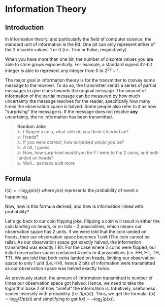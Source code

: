 # Information Theory

## Introduction

In information theory, and particularly the field of computer science, the standard unit of information
is the Bit. One bit can only represent either of the 2 discrete values: 1 or 0 (i.e. True or False,
respectively).

When you have more than one bit, the number of discrete values you are able to store grows exponentially.
For example, a standard signed 32-bit integer is able to represent any integer from $0$ to $2^{32}-1$.

The major goal in information theory is for the transmitter to convey some message to the receiver.
To do so, the transmitter sends a series of partial messages to give clues towards the original message.
The amount of information of the partial message can be measured by how much uncertainty the message
resolves for the reader, specifically how many times the observation space is halved. Some people also
refer to it as how "surprising" the message is. If the message does not resolve **any** uncertainty,
the no information has been transmitted.

> **Random Joke** <br>
> `A:` I flipped a coin, what side do you think it landed on? <br>
> `B:` Heads? <br>
> `A:` If you were correct, how surprised would you be? <br>
> `B:` A bit, I guess <br>
> `A:` Now, how surprised would you be if I were to flip 2 coins, and both landed on heads? <br>
> `B:` Well... perhaps a bit more <br>

## Formula

$I(x) = -\log_2(p(x))$ where $p(x)$ represents the probability of event $x$ happening.

Now, how is this formula derived, and how is information linked with probability?

Let's go back to our coin flipping joke. Flipping a coin will result in either the coin landing on heads,
or on tails - 2 possibilities, which means our observation space has 2 units. If we were told that the
coin landed on heads, then our observation space becomes 1 unit (The coin cannot be tails). As our
observation space got exactly halved, the information transmitted was exactly 1 Bit. For the case where
2 coins were flipped, our initial observation space contained 4 units or 4 possibilities
(i.e. HH, HT, TH, TT). We are told that both coins landed on heads, limiting our observation space to
only 1 unit (i.e. HH), hence 2 bits of information were transmitted as our observation space was
halved exactly twice.

As previously stated, the amount of information transmitted is number of times our observation space
got halved. Hence, we need to take the logarithm base 2 of how "useful" the information is.
Intuitively, usefulness scales inversely with probability (i.e. $1/p(x)$). Thus, we get the formula:
$I(x) = \log_2(1/p(x))$ and simplifying to get $I(x) = -\log_2(p(x))$.